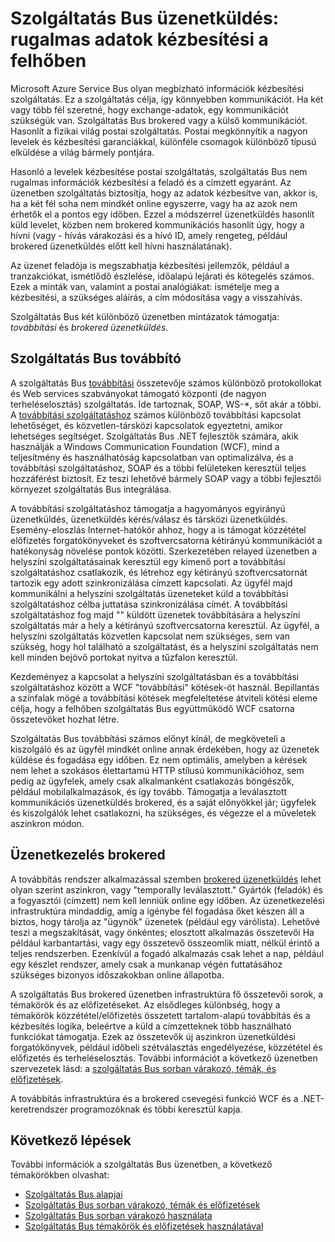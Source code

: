 <properties
    pageTitle="Üzenetkezelés áttekintése szolgáltatás Bus |} Microsoft Azure"
    description="Szolgáltatás Bus üzenetküldés: rugalmas adatok kézbesítési a felhőben"
    services="service-bus"
    documentationCenter=".net"
    authors="sethmanheim"
    manager="timlt"
    editor=""/>

<tags
    ms.service="service-bus"
    ms.workload="na"
    ms.tgt_pltfrm="na"
    ms.devlang="multiple"
    ms.topic="get-started-article"
    ms.date="09/27/2016"
    ms.author="sethm"/>


# <a name="service-bus-messaging-flexible-data-delivery-in-the-cloud"></a>Szolgáltatás Bus üzenetküldés: rugalmas adatok kézbesítési a felhőben

Microsoft Azure Service Bus olyan megbízható információk kézbesítési szolgáltatás. Ez a szolgáltatás célja, így könnyebben kommunikációt. Ha két vagy több fél szeretné, hogy exchange-adatok, egy kommunikációt szükségük van. Szolgáltatás Bus brokered vagy a külső kommunikációt. Hasonlít a fizikai világ postai szolgáltatás. Postai megkönnyítik a nagyon levelek és kézbesítési garanciákkal, különféle csomagok különböző típusú elküldése a világ bármely pontjára.

Hasonló a levelek kézbesítése postai szolgáltatás, szolgáltatás Bus nem rugalmas információk kézbesítési a feladó és a címzett egyaránt. Az üzenetben szolgáltatás biztosítja, hogy az adatok kézbesítve van, akkor is, ha a két fél soha nem mindkét online egyszerre, vagy ha az azok nem érhetők el a pontos egy időben. Ezzel a módszerrel üzenetküldés hasonlít küld levelet, közben nem brokered kommunikációs hasonlít úgy, hogy a hívni (vagy - hívás várakozási és a hívó ID, amely rengeteg, például brokered üzenetküldés előtt kell hívni használatának).

Az üzenet feladója is megszabhatja kézbesítési jellemzők, például a tranzakciókat, ismétlődő észlelése, időalapú lejárati és kötegelés számos. Ezek a minták van, valamint a postai analógiákat: ismételje meg a kézbesítési, a szükséges aláírás, a cím módosítása vagy a visszahívás.

Szolgáltatás Bus két különböző üzenetben mintázatok támogatja: *továbbítási* és *brokered üzenetküldés*.

## <a name="service-bus-relay"></a>Szolgáltatás Bus továbbító

A szolgáltatás Bus [továbbítási](../service-bus-relay/service-bus-relay-overview.md) összetevője számos különböző protokollokat és Web services szabványokat támogató központi (de nagyon terheléselosztás) szolgáltatás. Ide tartoznak, SOAP, WS-*, sőt akár a többi. A [továbbítási szolgáltatáshoz](../service-bus-relay/service-bus-dotnet-how-to-use-relay.md) számos különböző továbbítási kapcsolat lehetőséget, és közvetlen-társközi kapcsolatok egyeztetni, amikor lehetséges segítséget. Szolgáltatás Bus .NET fejlesztők számára, akik használják a Windows Communication Foundation (WCF), mind a teljesítmény és használhatóság kapcsolatban van optimalizálva, és a továbbítási szolgáltatáshoz, SOAP és a többi felületeken keresztül teljes hozzáférést biztosít. Ez teszi lehetővé bármely SOAP vagy a többi fejlesztői környezet szolgáltatás Bus integrálása.

A továbbítási szolgáltatáshoz támogatja a hagyományos egyirányú üzenetküldés, üzenetküldés kérés/válasz és társközi üzenetküldés. Esemény-eloszlás Internet-hatókör ahhoz, hogy a is támogat közzététel előfizetés forgatókönyveket és szoftvercsatorna kétirányú kommunikációt a hatékonyság növelése pontok közötti. Szerkezetében relayed üzenetben a helyszíni szolgáltatásainak keresztül egy kimenő port a továbbítási szolgáltatáshoz csatlakozik, és létrehoz egy kétirányú szoftvercsatornát tartozik egy adott szinkronizálása címzett kapcsolati. Az ügyfél majd kommunikálni a helyszíni szolgáltatás üzeneteket küld a továbbítási szolgáltatáshoz célba juttatása szinkronizálása címét. A továbbítási szolgáltatáshoz fog majd "" küldött üzenetek továbbítására a helyszíni szolgáltatás már a hely a kétirányú szoftvercsatorna keresztül. Az ügyfél, a helyszíni szolgáltatás közvetlen kapcsolat nem szükséges, sem van szükség, hogy hol található a szolgáltatást, és a helyszíni szolgáltatás nem kell minden bejövő portokat nyitva a tűzfalon keresztül.

Kezdeményez a kapcsolat a helyszíni szolgáltatásban és a továbbítási szolgáltatáshoz között a WCF "továbbítási" kötések-öt használ. Bepillantás a színfalak mögé a továbbítási kötések megfeleltetése átviteli kötési eleme célja, hogy a felhőben szolgáltatás Bus együttműködő WCF csatorna összetevőket hozhat létre.

Szolgáltatás Bus továbbítási számos előnyt kínál, de megköveteli a kiszolgáló és az ügyfél mindkét online annak érdekében, hogy az üzenetek küldése és fogadása egy időben. Ez nem optimális, amelyben a kérések nem lehet a szokásos élettartamú HTTP stílusú kommunikációhoz, sem pedig az ügyfelek, amely csak alkalmanként csatlakozás böngészők, például mobilalkalmazások, és így tovább. Támogatja a leválasztott kommunikációs üzenetküldés brokered, és a saját előnyökkel jár; ügyfelek és kiszolgálók lehet csatlakozni, ha szükséges, és végezze el a műveletek aszinkron módon.

## <a name="brokered-messaging"></a>Üzenetkezelés brokered

A továbbítás rendszer alkalmazással szemben [brokered üzenetküldés](service-bus-queues-topics-subscriptions.md) lehet olyan szerint aszinkron, vagy "temporally leválasztott." Gyártók (feladók) és a fogyasztói (címzett) nem kell lenniük online egy időben. Az üzenetkezelési infrastruktúra mindaddig, amíg a igénybe fél fogadása őket készen áll a biztos, hogy tárolja az "ügynök" üzenetek (például egy várólista). Lehetővé teszi a megszakítását, vagy önkéntes; elosztott alkalmazás összetevői Ha például karbantartási, vagy egy összetevő összeomlik miatt, nélkül érintő a teljes rendszerben. Ezenkívül a fogadó alkalmazás csak lehet a nap, például egy készlet rendszer, amely csak a munkanap végén futtatásához szükséges bizonyos időszakokban online állapotba.

A szolgáltatás Bus brokered üzenetben infrastruktúra fő összetevői sorok, a témakörök és az előfizetéseket.  Az elsődleges különbség, hogy a témakörök közzététel/előfizetés összetett tartalom-alapú továbbítás és a kézbesítés logika, beleértve a küld a címzetteknek több használható funkciókat támogatja. Ezek az összetevők új aszinkron üzenetküldési forgatókönyvek, például időbeli szétválasztás engedélyezése, közzététel és előfizetés és terheléselosztás. További információt a következő üzenetben szervezetek lásd: a [szolgáltatás Bus sorban várakozó, témák, és előfizetések](service-bus-queues-topics-subscriptions.md).

A továbbítás infrastruktúra és a brokered csevegési funkció WCF és a .NET-keretrendszer programozóknak és többi keresztül kapja.

## <a name="next-steps"></a>Következő lépések

További információk a szolgáltatás Bus üzenetben, a következő témakörökben olvashat:

- [Szolgáltatás Bus alapjai](service-bus-fundamentals-hybrid-solutions.md)
- [Szolgáltatás Bus sorban várakozó, témák és előfizetések](service-bus-queues-topics-subscriptions.md)
- [Szolgáltatás Bus sorban várakozó használata](service-bus-dotnet-get-started-with-queues.md)
- [Szolgáltatás Bus témakörök és előfizetések használatával](./service-bus-dotnet-how-to-use-topics-subscriptions.md)
 
